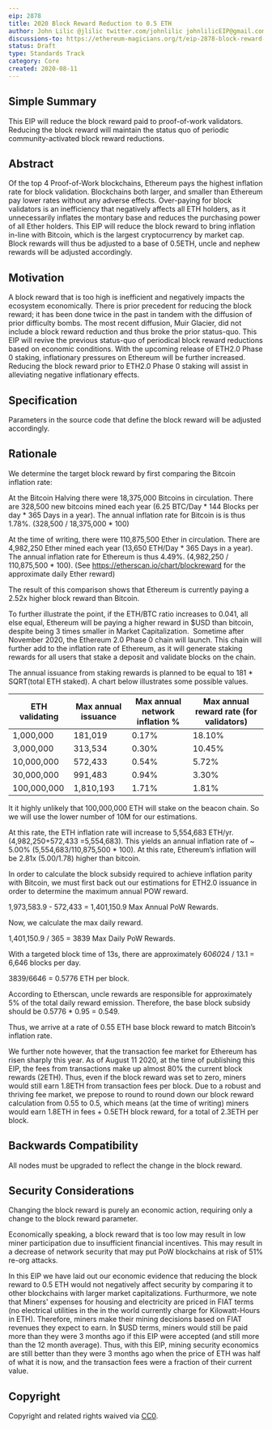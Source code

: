 ```yaml
---
eip: 2878
title: 2020 Block Reward Reduction to 0.5 ETH
author: John Lilic @jlilic twitter.com/johnlilic johnlilicEIP@gmail.com, Jerome de Tychey @jdetychey twitter.com/jdetychey,  Others
discussions-to: https://ethereum-magicians.org/t/eip-2878-block-reward-reduction-to-0-5-eth/
status: Draft
type: Standards Track
category: Core
created: 2020-08-11
---
```



## Simple Summary

This EIP will reduce the block reward paid to proof-of-work validators.  Reducing the block reward will maintain the status quo of periodic community-activated block reward reductions.  

## Abstract
Of the top 4 Proof-of-Work blockchains, Ethereum pays the highest inflation rate for block validation.  Blockchains both larger, and smaller than Ethereum pay lower rates without any adverse effects.  Over-paying for block validators is an inefficiency that negatively affects all ETH holders, as it unnecessarily inflates the montary base and reduces the purchasing power of all Ether holders.   This EIP will reduce the block reward to bring inflation in-line with Bitcoin, which is the largest cryptocurrency by market cap.   Block rewards will thus be adjusted to a base of 0.5ETH, uncle and nephew rewards will be adjusted accordingly.    

## Motivation

A block reward that is too high is inefficient and negatively impacts the ecosystem economically. There is prior precedent for reducing the block reward; it has been done twice in the past in tandem with the diffusion of prior difficulty bombs.  The most recent diffusion, Muir Glacier, did not include a block reward reduction and thus broke the prior status-quo.  This EIP will revive the previous status-quo of periodical block reward reductions based on economic conditions.   With the upcoming release of ETH2.0 Phase 0 staking, inflationary pressures on Ethereum will be further increased.  Reducing the block reward prior to ETH2.0 Phase 0 staking will assist in alleviating negative inflationary effects.

## Specification
Parameters in the source code that define the block reward will be adjusted accordingly.

## Rationale
We determine the target block reward by first comparing the Bitcoin inflation rate:

At the Bitcoin Halving there were 18,375,000 Bitcoins in circulation.   There are 328,500 new bitcoins mined each year (6.25 BTC/Day * 144 Blocks per day * 365 Days in a year).  The annual inflation rate for Bitcoin is is thus  1.78%. (328,500 / 18,375,000 * 100) 

At the time of writing, there were 110,875,500 Ether in circulation.  There are 4,982,250 Ether mined each year (13,650 ETH/Day * 365 Days in a year).  The annual inflation rate for Ethereum is thus 4.49%.  (4,982,250 / 110,875,500 * 100). (See https://etherscan.io/chart/blockreward for the approximate daily Ether reward)

The result of this comparison shows that Ethereum is currently paying a 2.52x higher block reward than Bitcoin.

To further illustrate the point, if the ETH/BTC ratio increases to 0.041, all else equal, Ethereum will be paying a higher reward in $USD than bitcoin, despite being 3 times smaller in Market Capitalization.
 Sometime after November 2020, the Ethereum 2.0 Phase 0 chain will launch.  This chain will further add to the inflation rate of Ethereum, as it will generate staking rewards for all users that stake a deposit and validate blocks on the chain. 

The annual issuance from staking rewards is planned to be equal to 181 * SQRT(total ETH staked).  A chart below illustrates some possible values.

| ETH validating | Max annual issuance | Max annual network inflation % |Max annual reward rate (for validators) |
| ------ | ------ | ------ | ------ |
|1,000,000	| 181,019|	0.17%|	18.10%|
|3,000,000	| 313,534|	0.30%|	10.45%|
|10,000,000	| 572,433|	0.54%|	5.72%|
|30,000,000	| 991,483|	0.94%|	3.30%|
|100,000,000|1,810,193|	1.71%|	1.81%|

It it highly unlikely that 100,000,000 ETH will stake on the beacon chain.  So we will use the lower number of 10M for our estimations.

At this rate, the ETH inflation rate will increase to  5,554,683 ETH/yr. (4,982,250+572,433 =5,554,683). This yields an annual inflation rate of  ~ 5.00% (5,554,683/110,875,500 * 100). At this rate, Ethereum’s inflation will be 2.81x (5.00/1.78) higher than bitcoin.

In order to calculate the block subsidy required to achieve inflation parity with Bitcoin, we must first back out our estimations for ETH2.0 issuance in order to determine the maximum annual POW reward.  

1,973,583.9 - 572,433 = 1,401,150.9 Max Annual PoW Rewards.

Now, we calculate the max daily reward.

1,401,150.9 / 365 = 3839 Max Daily PoW Rewards.

With a targeted block time of 13s, there are approximately 60*60*24 / 13.1 = 6,646 blocks per day.

3839/6646 = 0.5776 ETH per block.

According to Etherscan, uncle rewards are responsible for approximately 5% of the total daily reward emission. Therefore, the base block subsidy should be 0.5776 * 0.95 = 0.549.

Thus, we arrive at a rate of 0.55 ETH base block reward to match Bitcoin’s inflation rate. 

We further note however, that the transaction fee market for Ethereum has risen sharply this year. As of August 11 2020, at the time of publishing this EIP, the fees from transactions make up almost 80% the current block rewards (2ETH). Thus, even if the block reward was set to zero, miners would still earn 1.8ETH from transaction fees per block.  Due to a robust and thriving fee market, we prepose to round to round down our block reward calculation from 0.55 to 0.5, which means (at the time of writing) miners would earn 1.8ETH in fees + 0.5ETH block reward, for a total of 2.3ETH per block. 


## Backwards Compatibility
All nodes must be upgraded to reflect the change in the block reward.



## Security Considerations
Changing the block reward is purely an economic action, requiring only a change to the block reward parameter.

Economically speaking, a block reward that is too low may result in low miner participation due to insufficient financial incentives.  This may result in a decrease of network security that may put PoW blockchains at risk of 51% re-org attacks. 

In this EIP we have laid out our economic evidence that reducing the block reward to 0.5 ETH would not negatively affect security by comparing it to other blockchains with larger market capitalizations.  Furthurmore, we note that Miners' expenses for housing and electricity are priced in FIAT terms (no electrical utilities in the in the world currently charge for Kilowatt-Hours in ETH). Therefore, miners make their mining decisions based on FIAT revenues they expect to earn. In $USD terms, miners would still be paid more than they were 3 months ago if this EIP were accepted (and still more than the 12 month average).  Thus, with this EIP, mining security economics are still better than they were 3 months ago when the price of ETH was half of what it is now, and the transaction fees were a fraction of their current value. 

## Copyright
Copyright and related rights waived via [CC0](https://creativecommons.org/publicdomain/zero/1.0/).
